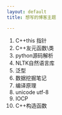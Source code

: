 ```yaml
---
layout: default
title: 想写的博客主题

---
```


1.	C++this 指针
2.	C++友元函数\类
3.	python源码解析
4.	NLTK自然语言库
5.	泛型
6.	数据挖掘笔记
7.	编译原理
8.	unicode utf-8
9.	IOCP
10.	C++构造函数